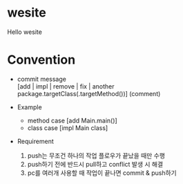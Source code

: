 # wesite
  Hello wesite
  
# Convention
 * commit message <br>
  [add | impl | remove | fix | another   package.targetClass(.targetMethod())] (comment)

 * Example
    - method case
    [add Main.main()]
    - class case
    [impl Main class]

 * Requirement
    1. push는 무조건 하나의 작업 플로우가 끝났을 때만 수행
    2. push하기 전에 반드시 pull하고 conflict 발생 시 해결
    3. pc를 여러개 사용할 때 작업이 끝나면 commit & push하기
